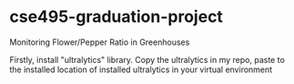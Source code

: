 # cse495-graduation-project
Monitoring Flower/Pepper Ratio in Greenhouses

Firstly, install "ultralytics" library.
Copy the ultralytics in my repo, paste to the installed location of installed ultralytics in your virtual environment
